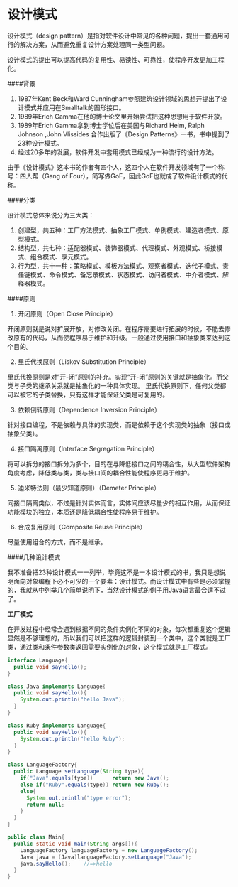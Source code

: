 # 设计模式

设计模式（design pattern）是指对软件设计中常见的各种问题，提出一套通用可行的解决方案，从而避免重复设计方案处理同一类型问题。

设计模式的提出可以提高代码的复用性、易读性、可靠性，使程序开发更加工程化。

####背景

1. 1987年Kent Beck和Ward Cunningham参照建筑设计领域的思想开提出了设计模式并应用在Smalltalk的图形接口。
2. 1989年Erich Gamma在他的博士论文里开始尝试把这种思想用于软件开放。
3. 1989年Erich Gamma拿到博士学位后在美国与Richard Helm, Ralph Johnson ,John Vlissides 合作出版了《Design Patterns》一书，书中提到了23种设计模式。
4. 经过20多年的发展，软件开发中套用模式已经成为一种流行的设计方法。

由于《设计模式》这本书的作者有四个人，这四个人在软件开发领域有了一个称号：四人帮（Gang of Four），简写做GoF，因此GoF也就成了软件设计模式的代称。

####分类

设计模式总体来说分为三大类：

1. 创建型，共五种：工厂方法模式、抽象工厂模式、单例模式、建造者模式、原型模式。
2. 结构型，共七种：适配器模式、装饰器模式、代理模式、外观模式、桥接模式、组合模式、享元模式。
3. 行为型，共十一种：策略模式、模板方法模式、观察者模式、迭代子模式、责任链模式、命令模式、备忘录模式、状态模式、访问者模式、中介者模式、解释器模式。

####原则
1. 开闭原则（Open Close Principle）

  开闭原则就是说对扩展开放，对修改关闭。在程序需要进行拓展的时候，不能去修改原有的代码，从而使程序易于维护和升级。一般通过使用接口和抽象类来达到这个目的。
  
2. 里氏代换原则（Liskov Substitution Principle）
  
  里氏代换原则是对“开-闭”原则的补充。实现“开-闭”原则的关键就是抽象化。而父类与子类的继承关系就是抽象化的一种具体实现。
  里氏代换原则下，任何父类都可以被它的子类替换，只有这样才能保证父类是可复用的。
  
3. 依赖倒转原则（Dependence Inversion Principle）
 
  针对接口编程，不是依赖与具体的实现类，而是依赖于这个实现类的抽象（接口或抽象父类）。

4. 接口隔离原则（Interface Segregation Principle）
  
  将可以拆分的接口拆分为多个，目的在与降低接口之间的耦合性，从大型软件架构角度考虑，降低类与类，类与接口间的耦合性能使程序更易于维护。

5. 迪米特法则（最少知道原则）（Demeter Principle）
  
  同接口隔离类似，不过是针对实体而言，实体间应该尽量少的相互作用，从而保证功能模块的独立，本质还是降低耦合性使程序易于维护。

6. 合成复用原则（Composite Reuse Principle）
  
  尽量使用组合的方式，而不是继承。
  
####几种设计模式

我不准备把23种设计模式一一列举，毕竟这不是一本设计模式的书，我只是想说明面向对象编程下必不可少的一个要素：设计模式。而设计模式中有些是必须掌握的，我就从中列举几个简单说明下，当然设计模式的例子用Java语言最合适不过了。


**工厂模式**

在开发过程中经常会遇到根据不同的条件实例化不同的对象，每次都重复这个逻辑显然是不够理想的，所以我们可以把这样的逻辑封装到一个类中，这个类就是工厂类，通过类和条件参数类返回需要实例化的对象，这个模式就是工厂模式。
```java
interface Language{
  public void sayHello();
}

class Java implements Language{
  public void sayHello(){
    System.out.println("hello Java");
  }
}

class Ruby implements Language{
  public void sayHello(){
    System.out.println("hello Ruby");
  }
}

class LanguageFactory{
  public Language setLanguage(String type){
    if("Java".equals(type))      return new Java();
    else if("Ruby".equals(type)) return new Ruby();
    else{
      System.out.println("type error");
      return null;
    } 
  }
}

public class Main{
  public static void main(String args[]){
    LanguageFactory languageFactory = new LanguageFactory();
    Java java = (Java)languageFactory.setLanguage("Java");
    java.sayHello();    //=>hello
  }
}
```
